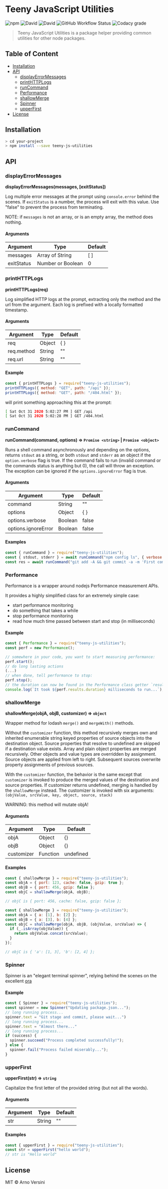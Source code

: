 # Teeny JavaScript Utilities

![npm](https://img.shields.io/npm/v/teeny-js-utilities?label=version&logo=npm)
![David](https://img.shields.io/david/aversini/teeny-js-utilities?logo=npm)
![David](https://img.shields.io/david/dev/aversini/teeny-js-utilities?logo=npm)
![GitHub Workflow Status](https://img.shields.io/github/workflow/status/aversini/teeny-js-utilities/coverage?label=coverage&logo=github)
![Codacy grade](https://img.shields.io/codacy/grade/150b9c96510247b7917a6be9510e3395?logo=codacy)

> Teeny JavaScript Utilities is a package helper providing common utilities for other node packages.

## Table of Content

- [Installation](#installation)
- [API](#api)
  - [displayErrorMessages](#displayerrormessages)
  - [printHTTPLogs](#printhttplogs)
  - [runCommand](#runcommand)
  - [Performance](#performance)
  - [shallowMerge](#shallowmerge)
  - [Spinner](#spinner)
  - [upperFirst](#upperfirst)
- [License](#license)

## Installation

```sh
> cd your-project
> npm install --save teeny-js-utilities
```

## API

### displayErrorMessages

**displayErrorMessages(messages, [exitStatus])**

Log multiple error messages at the prompt using `console.error` behind the scenes. If `exitStatus` is a number, the process will exit with this value. Use "false" to prevent the process from terminating.

NOTE: if `messages` is not an array, or is an empty array, the method does nothing.

#### Arguments

| Argument   | Type              | Default |
| ---------- | ----------------- | ------- |
| messages   | Array of String   | [ ]     |
| exitStatus | Number or Boolean | 0       |

### printHTTPLogs

**printHTTPLogs(req)**

Log simplified HTTP logs at the prompt, extracting only the method and the url from the argument. Each log is prefixed with a locally formatted timestamp.

#### Arguments

| Argument   | Type   | Default |
| ---------- | ------ | ------- |
| req        | Object | { }     |
| req.method | String | ""      |
| req.url    | String | ""      |

#### Example

```js
const { printHTTPLogs } = require("teeny-js-utilities");
printHTTPLogs({ method: "GET", path: "/api" });
printHTTPLogs({ method: "GET", path: "/404.html" });
```

will print something approaching this at the prompt:

```sh
[ Sat Oct 31 2020 5:02:27 PM ] GET /api
[ Sat Oct 31 2020 5:02:28 PM ] GET /404.html
```

### runCommand

**runCommand(command, options) ⇒ `Promise <string>` | `Promise <object>`**

Runs a shell command asynchronously and depending on the options, returns `stdout` as a string, or both `stdout` and `stderr` as an object if the `option.verbose` flag is true.
If the command fails to run (invalid command or the commands status is anything but 0), the call will throw an exception. The exception can be ignored if the `options.ignoreError` flag is true.

#### Arguments

| Argument            | Type    | Default |
| ------------------- | ------- | ------- |
| command             | String  | ""      |
| options             | Object  | { }     |
| options.verbose     | Boolean | false   |
| options.ignoreError | Boolean | false   |

#### Examples

```js
const { runCommand } = require("teeny-js-utilities");
const { stdout, stderr } = await runCommand("npm config ls", { verbose: true });
const res = await runCommand("git add -A && git commit -a -m 'First commit'");
```

### Performance

Performance is a wrapper around nodejs Performance measurement APIs.

It provides a highly simplified class for an extremely simple case:

- start performance monitoring
- do something that takes a while
- stop performance monitoring
- read how much time passed between start and stop (in milliseconds)

#### Example

```js
const { Performance } = require("teeny-js-utilities");
const perf = new Performance();

// somewhere in your code, you want to start measuring performance:
perf.start();
// do long lasting actions
(...)
// when done, tell performance to stop:
perf.stop();
// the duration can now be found in the Performance class getter `results`:
console.log(`It took ${perf.results.duration} milliseconds to run...`);
```

### shallowMerge

**shallowMerge(objA, objB, customizer) ⇒ <code>object</code>**

Wrapper method for lodash `merge()` and `mergeWith()` methods.

Without the `customizer` function, this method recursively merges own and inherited enumerable string keyed properties of source objects into the destination object. Source properties that resolve to undefined are skipped if a destination value exists. Array and plain object properties are merged recursively. Other objects and value types are overridden by assignment. Source objects are applied from left to right. Subsequent sources overwrite property assignments of previous sources.

With the `customizer` function, the behavior is the same except that `customizer` is invoked to produce the merged values of the destination and source properties. If customizer returns undefined, merging is handled by the `shallowMerge` instead. The customizer is invoked with six arguments: `(objValue, srcValue, key, object, source, stack)`

WARNING: this method will mutate objA!

#### Arguments

| Argument   | Type     | Default   |
| ---------- | -------- | --------- |
| objA       | Object   | {}        |
| objB       | Object   | {}        |
| customizer | Function | undefined |

#### Examples

```js
const { shallowMerge } = require("teeny-js-utilities");
const objA = { port: 123, cache: false, gzip: true };
const objB = { port: 456, gzip: false };
const objC = shallowMerge(objA, objB);

// objC is { port: 456, cache: false, gzip: false };
```

```js
const { shallowMerge } = require("teeny-js-utilities");
const objA = { a: [1], b: [2] };
const objB = { a: [3], b: [4] };
const objC = shallowMerge(objA, objB, (objValue, srcValue) => {
  if (_.isArray(objValue)) {
    return objValue.concat(srcValue);
  }
});

// objC is { 'a': [1, 3], 'b': [2, 4] };
```

### Spinner

Spinner is an "elegant terminal spinner", relying behind the scenes on the excellent [ora](https://github.com/sindresorhus/ora)

#### Example

```js
const { Spinner } = require("teeny-js-utilities");
const spinner = new Spinner("Updating package.json...");
// long running process...
spinner.text = "Git stage and commit, please wait...")
// long running process...
spinner.text = "Almost there..."
// long running process...
if (success) {
  spinner.succeed("Process completed successfully!");
} else {
  spinner.fail("Process failed miserably...");
}
```

### upperFirst

**upperFirst(str) ⇒ `string`**

Capitalize the first letter of the provided string (but not all the words).

#### Arguments

| Argument | Type   | Default |
| -------- | ------ | ------- |
| str      | String | ""      |

#### Examples

```js
const { upperFirst } = require("teeny-js-utilities");
const str = upperFirst("hello world");
// str is "Hello world"
```

## License

MIT © Arno Versini
